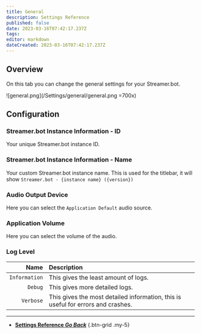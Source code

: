 ```yaml
---
title: General
description: Settings Reference
published: false
date: 2023-03-16T07:42:17.237Z
tags: 
editor: markdown
dateCreated: 2023-03-16T07:42:17.237Z
---
```


## Overview
On this tab you can change the general settings for your Streamer.bot.

![general.png](/Settings/general/general.png =700x)

## Configuration
### Streamer.bot Instance Information - ID
Your unique Streamer.bot instance ID.

### Streamer.bot Instance Information - Name
Your custom Streamer.bot instance name. This is used for the titlebar, it will show `Streamer.bot - {instance name} ({version})`

### Audio Output Device
Here you can select the `Application Default` audio source.

### Application Volume
Here you can select the volume of the audio.

### Log Level
Name | Description
----:|:------------
`Information` | This gives the least amount of logs.
`Debug` | This gives more detailed logs.
`Verbose` | This gives the most detailed information, this is useful for errors and crashes.

---

- [<i class="mdi mdi-chevron-left"></i>**Settings Reference *Go Back***](/Settings-2)
{.btn-grid .my-5}